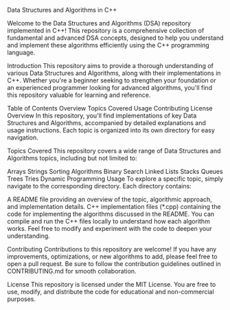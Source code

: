 Data Structures and Algorithms in C++

Welcome to the Data Structures and Algorithms (DSA) repository implemented in C++! This repository is a comprehensive collection of fundamental and advanced DSA concepts, designed to help you understand and implement these algorithms efficiently using the C++ programming language.

Introduction
This repository aims to provide a thorough understanding of various Data Structures and Algorithms, along with their implementations in C++. Whether you're a beginner seeking to strengthen your foundation or an experienced programmer looking for advanced algorithms, you'll find this repository valuable for learning and reference.

Table of Contents
Overview
Topics Covered
Usage
Contributing
License
Overview
In this repository, you'll find implementations of key Data Structures and Algorithms, accompanied by detailed explanations and usage instructions. Each topic is organized into its own directory for easy navigation.

Topics Covered
This repository covers a wide range of Data Structures and Algorithms topics, including but not limited to:

Arrays
Strings
Sorting Algorithms
Binary Search
Linked Lists
Stacks
Queues
Trees
Tries
Dynamic Programming
Usage
To explore a specific topic, simply navigate to the corresponding directory. Each directory contains:

A README file providing an overview of the topic, algorithmic approach, and implementation details.
C++ implementation files (*.cpp) containing the code for implementing the algorithms discussed in the README.
You can compile and run the C++ files locally to understand how each algorithm works. Feel free to modify and experiment with the code to deepen your understanding.

Contributing
Contributions to this repository are welcome! If you have any improvements, optimizations, or new algorithms to add, please feel free to open a pull request. Be sure to follow the contribution guidelines outlined in CONTRIBUTING.md for smooth collaboration.

License
This repository is licensed under the MIT License. You are free to use, modify, and distribute the code for educational and non-commercial purposes.


